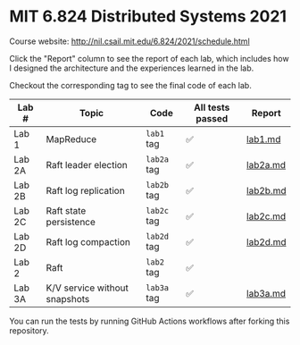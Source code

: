 # MIT 6.824 Distributed Systems 2021

Course website: http://nil.csail.mit.edu/6.824/2021/schedule.html

Click the "Report" column to see the report of each lab, which includes how I designed the architecture and the experiences learned in the lab.

Checkout the corresponding tag to see the final code of each lab.

| Lab #  | Topic                         | Code        | All tests passed | Report                        |
| ------ | ----------------------------- | ----------- | ---------------- | ----------------------------- |
| Lab 1  | MapReduce                     | `lab1` tag  | ✅                | [lab1.md](./report/lab1.md)   |
| Lab 2A | Raft leader election          | `lab2a` tag | ✅                | [lab2a.md](./report/lab2a.md) |
| Lab 2B | Raft log replication          | `lab2b` tag | ✅                | [lab2b.md](./report/lab2b.md) |
| Lab 2C | Raft state persistence        | `lab2c` tag | ✅                | [lab2c.md](./report/lab2c.md) |
| Lab 2D | Raft log compaction           | `lab2d` tag | ✅                | [lab2d.md](./report/lab2d.md) |
| Lab 2  | Raft                          | `lab2` tag  | ✅                |                               |
| Lab 3A | K/V service without snapshots | `lab3a` tag | ✅                | [lab3a.md](./report/lab3a.md) |

You can run the tests by running GitHub Actions workflows after forking this repository.
